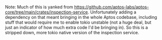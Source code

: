 Note: Much of this is yanked from https://github.com/aptos-labs/aptos-core/tree/main/crates/inspection-service. Unfortunately adding a dependency on that meant bringing in the whole Aptos codebase, including stuff that would require me to enable tokio unstable (not a huge deal, but just an indicator of how much extra code I'd be bringing in). So this is a stripped down, more tokio native version of the inspection service.
